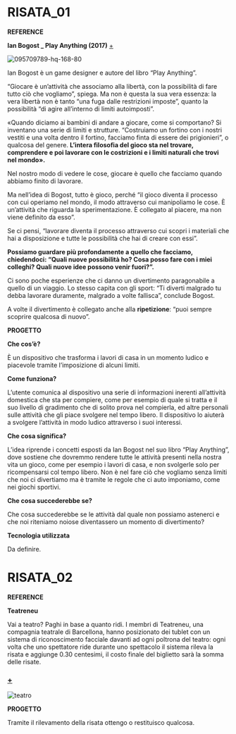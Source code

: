 # RISATA_01 
  
**REFERENCE** 

**Ian Bogost _ Play Anything (2017)** [+](https://mgmtmagazine.com/un-game-designer-ci-spiega-in-un-libro-come-trasformare-tutto-in-un-gioco-anche-il-lavoro-10777879/)

![095709789-hq-168-80](https://user-images.githubusercontent.com/79698027/116561384-8e751a80-a902-11eb-9459-9bffafe62961.jpg)

Ian Bogost è un game designer e autore del libro “Play Anything”.

“Giocare è un’attività che associamo alla libertà, con la possibilità di fare tutto ciò che vogliamo”, spiega. Ma non è questa la sua vera essenza: la vera libertà non è tanto “una fuga dalle restrizioni imposte”, quanto la possibilità “di agire all’interno di limiti autoimposti”.

«Quando diciamo ai bambini di andare a giocare, come si comportano? Si inventano una serie di limiti e strutture. “Costruiamo un fortino con i nostri vestiti e una volta dentro il fortino, facciamo finta di essere dei prigionieri”, o qualcosa del genere. **L’intera filosofia del gioco sta nel trovare, comprendere e poi lavorare con le costrizioni e i limiti naturali che trovi nel mondo».**

Nel nostro modo di vedere le cose, giocare è quello che facciamo quando abbiamo finito di lavorare.

Ma nell’idea di Bogost, tutto è gioco, perché “il gioco diventa il processo con cui operiamo nel mondo, il modo attraverso cui manipoliamo le cose. È un’attività che riguarda la sperimentazione. È collegato al piacere, ma non viene definito da esso”.

Se ci pensi, “lavorare diventa il processo attraverso cui scopri i materiali che hai a disposizione e tutte le possibilità che hai di creare con essi”.

**Possiamo guardare più profondamente a quello che facciamo, chiedendoci: “Quali nuove possibilità ho? Cosa posso fare con i miei colleghi? Quali nuove idee possono venir fuori?”.**

Ci sono poche esperienze che ci danno un divertimento paragonabile a quello di un viaggio. Lo stesso capita con gli sport: “Ti diverti malgrado tu debba lavorare duramente, malgrado a volte fallisca”, conclude Bogost.

A volte il divertimento è collegato anche alla **ripetizione**: “puoi sempre scoprire qualcosa di nuovo”.


**PROGETTO**

**Che cos’è?**

È un dispositivo che trasforma i lavori di casa in un momento ludico e piacevole tramite l’imposizione di alcuni limiti.

**Come funziona?**

L’utente comunica al dispositivo una serie di informazioni inerenti all’attività domestica che sta per compiere, come per esempio di quale si tratta e il suo livello di gradimento che di solito prova nel compierla, ed altre personali sulle attività che gli piace svolgere nel tempo libero.
Il dispositivo lo aiuterà a svolgere l’attività in modo ludico attraverso i suoi interessi.

**Che cosa significa?**

L’idea riprende i concetti esposti da Ian Bogost nel suo libro “Play Anything”, dove sostiene che dovremmo rendere tutte le attività presenti nella nostra vita un gioco, come per esempio i lavori di casa, e non svolgerle solo per ricompensarsi col tempo libero.
Non è nel fare ciò che vogliamo senza limiti che noi ci divertiamo ma è tramite le regole che ci auto imponiamo, come nei giochi sportivi.

**Che cosa succederebbe se?**

Che cosa succederebbe se le attività dal quale non possiamo astenerci e che noi riteniamo noiose diventassero un momento di divertimento?

**Tecnologia utilizzata**

Da definire.


# RISATA_02 

**REFERENCE**

**Teatreneu**

Vai a teatro? Paghi in base a quanto ridi. I membri di Teatreneu, una compagnia teatrale di Barcellona, hanno posizionato dei tublet con un sistema di riconoscimento facciale davanti ad ogni poltrona del teatro: ogni volta che uno spettatore ride durante uno spettacolo il sistema rileva la risata e aggiunge 0.30 centesimi, il costo finale del biglietto sarà la somma delle risate.

### [+](https://www.wired.it/attualita/tech/2014/12/04/teatro-paghi-in-base-quanto-ridi/)

![teatro](https://user-images.githubusercontent.com/79698027/116561116-4b1aac00-a902-11eb-8932-db0ee26f822c.JPG)

**PROGETTO**

Tramite il rilevamento della risata ottengo o restituisco qualcosa.
